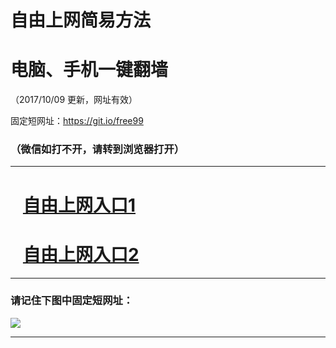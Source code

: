 ﻿# 自由上网简易方法

# 电脑、手机一键翻墙

（2017/10/09 更新，网址有效）

固定短网址：https://git.io/free99

### （微信如打不开，请转到浏览器打开）


***





# &nbsp;&nbsp; <a href="http://ft2757728511.fwq-tz-1001.info/fwqtz01.html?t=100900124902 " target="_blank">自由上网入口1</a>
# &nbsp;&nbsp; <a href="http://ft2566012777.fwq-tz-1002.info/fwqtz02.html?t=100900129479 " target="_blank">自由上网入口2</a>
***

### 请记住下图中固定短网址：

<img src="https://s3-us-west-2.amazonaws.com/fwq-1001/yjfq-20170905okok.png" /> 


***

